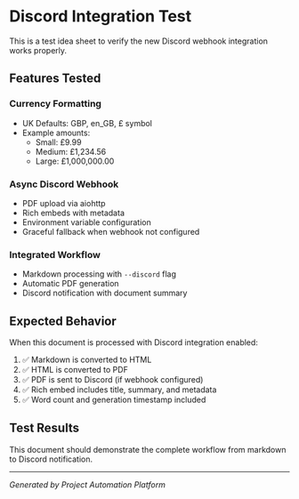 # Discord Integration Test

This is a test idea sheet to verify the new Discord webhook integration works properly.

## Features Tested

### Currency Formatting
- UK Defaults: GBP, en_GB, £ symbol
- Example amounts:
  - Small: £9.99
  - Medium: £1,234.56  
  - Large: £1,000,000.00

### Async Discord Webhook
- PDF upload via aiohttp
- Rich embeds with metadata
- Environment variable configuration
- Graceful fallback when webhook not configured

### Integrated Workflow
- Markdown processing with `--discord` flag
- Automatic PDF generation
- Discord notification with document summary

## Expected Behavior

When this document is processed with Discord integration enabled:

1. ✅ Markdown is converted to HTML
2. ✅ HTML is converted to PDF 
3. ✅ PDF is sent to Discord (if webhook configured)
4. ✅ Rich embed includes title, summary, and metadata
5. ✅ Word count and generation timestamp included

## Test Results

This document should demonstrate the complete workflow from markdown to Discord notification.

---

*Generated by Project Automation Platform*